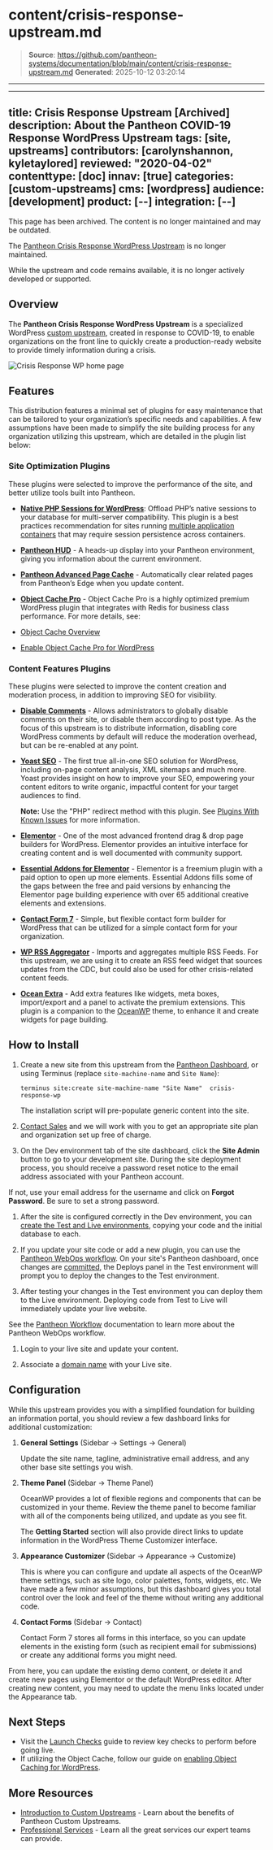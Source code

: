 # content/crisis-response-upstream.md

> **Source**: https://github.com/pantheon-systems/documentation/blob/main/content/crisis-response-upstream.md
> **Generated**: 2025-10-12 03:20:14

---

---
title: Crisis Response Upstream [Archived]
description: About the Pantheon COVID-19 Response WordPress Upstream
tags: [site, upstreams]
contributors: [carolynshannon, kyletaylored]
reviewed: "2020-04-02"
contenttype: [doc]
innav: [true]
categories: [custom-upstreams]
cms: [wordpress]
audience: [development]
product: [--]
integration: [--]
---

<Alert title="Warning" type="danger">

This page has been archived. The content is no longer maintained and may be outdated.

The [Pantheon Crisis Response WordPress Upstream](https://github.com/pantheon-upstreams/crisis-response-wp) is no longer maintained.

While the upstream and code remains available, it is no longer actively developed or supported.

</Alert>

## Overview

The **Pantheon Crisis Response WordPress Upstream** is a specialized WordPress [custom upstream](/guides/custom-upstream), created in response to COVID-19, to enable organizations on the front line to quickly create a production-ready website to provide timely information during a crisis.

![Crisis Response WP home page](../images/covid-response-home.png)

## Features

This distribution features a minimal set of plugins for easy maintenance that can be tailored to your organization’s specific needs and capabilities. A few assumptions have been made to simplify the site building process for any organization utilizing this upstream, which are detailed in the plugin list below:

### Site Optimization Plugins

These plugins were selected to improve the performance of the site, and better utilize tools built into Pantheon.

- **[Native PHP Sessions for WordPress](https://wordpress.org/plugins/wp-native-php-sessions/)**: Offload PHP’s native sessions to your database for multi-server compatibility. This plugin is a best practices recommendation for sites running [multiple application containers](/application-containers#multiple-application-containers) that may require session persistence across containers.

- **[Pantheon HUD](https://wordpress.org/plugins/pantheon-hud/)** - A heads-up display into your Pantheon environment, giving you information about the current environment.

- **[Pantheon Advanced Page Cache](https://wordpress.org/plugins/pantheon-advanced-page-cache/)** - Automatically clear related pages from Pantheon’s Edge when you update content.

- **[Object Cache Pro](https://objectcache.pro/)** - Object Cache Pro is a highly optimized premium WordPress plugin that integrates with Redis for business class performance. For more details, see:

- [Object Cache Overview](/object-cache#wordpress-object-cache-pro)
- [Enable Object Cache Pro for WordPress](/object-cache/wordpress)

### Content Features Plugins

These plugins were selected to improve the content creation and moderation process, in addition to improving SEO for visibility.

- **[Disable Comments](https://wordpress.org/plugins/disable-comments/)** - Allows administrators to globally disable comments on their site, or disable them according to post type. As the focus of this upstream is to distribute information, disabling core WordPress comments by default will reduce the moderation overhead, but can be re-enabled at any point.

- **[Yoast SEO](https://wordpress.org/plugins/wordpress-seo/)** - The first true all-in-one SEO solution for WordPress, including on-page content analysis, XML sitemaps and much more. Yoast provides insight on how to improve your SEO, empowering your content editors to write organic, impactful content for your target audiences to find.

  **Note:** Use the "PHP" redirect method with this plugin. See [Plugins With Known Issues](/wordpress-known-issues#yoast-seo) for more information.

- **[Elementor](https://wordpress.org/plugins/elementor/)** - One of the most advanced frontend drag & drop page builders for WordPress. Elementor provides an intuitive interface for creating content and is well documented with community support.

- **[Essential Addons for Elementor](https://wordpress.org/plugins/essential-addons-for-elementor-lite)** - Elementor is a freemium plugin with a paid option to open up more elements. Essential Addons fills some of the gaps between the free and paid versions by enhancing the Elementor page building experience with over 65 additional creative elements and extensions.

- **[Contact Form 7](https://wordpress.org/plugins/contact-form-7/)** - Simple, but flexible contact form builder for WordPress that can be utilized for a simple contact form for your organization.

- **[WP RSS Aggregator](https://wordpress.org/plugins/wp-rss-aggregator/)** - Imports and aggregates multiple RSS Feeds. For this upstream, we are using it to create an RSS feed widget that sources updates from the CDC, but could also be used for other crisis-related content feeds.

- **[Ocean Extra](https://wordpress.org/plugins/ocean-extra/)** - Add extra features like widgets, meta boxes, import/export and a panel to activate the premium extensions. This plugin is a companion to the [OceanWP](https://oceanwp.org/) theme, to enhance it and create widgets for page building.

## How to Install

1. Create a new site from this upstream from the [Pantheon Dashboard](https://dashboard.pantheon.io/sites/create?upstream_id=46fb2d82-3a81-4592-9afc-81ec57d9cf82), or using Terminus (replace `site-machine-name` and `Site Name`):

    ```bash{promptUser: user}
    terminus site:create site-machine-name "Site Name"  crisis-response-wp
    ```

    The installation script will pre-populate generic content into the site.

1. [Contact Sales](https://pantheon.io/contact-us) and we will work with you to get an appropriate site plan and organization set up free of charge.

1. On the Dev environment tab of the site dashboard, click the **Site Admin** button to go to your development site. During the site deployment process, you should receive a password reset notice to the email address associated with your Pantheon account.

  If not, use your email address for the username and click on **Forgot Password**. Be sure to set a strong password.

1. After the site is configured correctly in the Dev environment, you can [create the Test and Live environments](/guides/getstarted/addsite/#create-the-test-environment), copying your code and the initial database to each.

1. If you update your site code or add a new plugin, you can use the [Pantheon WebOps workflow](/pantheon-workflow). On your site's Pantheon dashboard, once changes are [committed](/guides/sftp/sftp-development), the Deploys panel in the Test environment will prompt you to deploy the changes to the Test environment.

1. After testing your changes in the Test environment you can deploy them to the Live environment. Deploying code from Test to Live will immediately update your live website.

  See the [Pantheon Workflow](/pantheon-workflow) documentation to learn more about the Pantheon WebOps workflow.

1. Login to your live site and update your content.

1. Associate a [domain name](/guides/launch/domains) with your Live site.

## Configuration

While this upstream provides you with a simplified foundation for building an information portal, you should review a few dashboard links for additional customization:

1. **General Settings** (Sidebar -> Settings -> General)

    Update the site name, tagline, administrative email address, and any other base site settings you wish.

1. **Theme Panel** (Sidebar -> Theme Panel)

    OceanWP provides a lot of flexible regions and components that can be customized in your theme. Review the theme panel to become familiar with all of the components being utilized, and update as you see fit.

    The **Getting Started** section will also provide direct links to update information in the WordPress Theme Customizer interface.

1. **Appearance Customizer** (Sidebar -> Appearance -> Customize)

    This is where you can configure and update all aspects of the OceanWP theme settings, such as site logo, color palettes, fonts, widgets, etc. We have made a few minor assumptions, but this dashboard gives you total control over the look and feel of the theme without writing any additional code.

1. **Contact Forms** (Sidebar -> Contact)

    Contact Form 7 stores all forms in this interface, so you can update elements in the existing form (such as recipient email for submissions) or create any additional forms you might need.

From here, you can update the existing demo content, or delete it and create new pages using Elementor or the default WordPress editor. After creating new content, you may need to update the menu links located under the Appearance tab.

## Next Steps

- Visit the [Launch Checks](/guides/launch/launch-check) guide to review key checks to perform before going live.
- If utilizing the Object Cache, follow our guide on [enabling Object Caching for WordPress](/object-cache/wordpress).

## More Resources

- [Introduction to Custom Upstreams](/guides/custom-upstream) - Learn about the benefits of Pantheon Custom Upstreams.
- [Professional Services](/guides/professional-services) - Learn all the great services our expert teams can provide.
